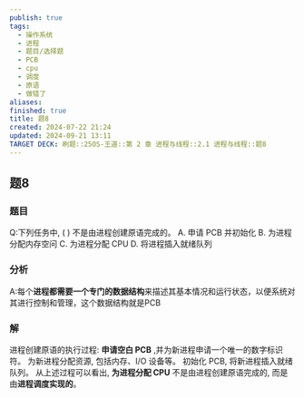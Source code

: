 ```yaml
---
publish: true
tags:
  - 操作系统
  - 进程
  - 题目/选择题
  - PCB
  - cpu
  - 调度
  - 原语
  - 做错了
aliases: 
finished: true
title: 题8
created: 2024-07-22 21:24
updated: 2024-09-21 13:11
TARGET DECK: 刷题::25OS-王道::第 2 章 进程与线程::2.1 进程与线程::题8
---
```

## 题8
### 题目
Q:下列任务中, ( ) 不是由进程创建原语完成的。
A. 申请 PCB 并初始化 
B. 为进程分配内存空问
C. 为进程分配 CPU 
D. 将进程插入就绪队列
### 分析
A:每个**进程都需要一个专门的数据结构**来描述其基本情况和运行状态，以便系统对其进行控制和管理，这个数据结构就是PCB
### 解
进程创建原语的执行过程: **申请空白 PCB** ,并为新进程申请一个唯一的数字标识符。
为新进程分配资源, 包括内存、I/O 设备等。
初始化 PCB, 将新进程插入就绪队列。
从上述过程可以看出, **为进程分配 CPU** 不是由进程创建原语完成的, 而是由**进程调度实现的**。
<!--ID: 1726462215169-->

